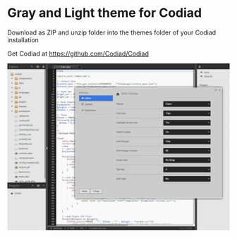# Gray and Light theme for Codiad

Download as ZIP and unzip folder into the themes folder of your Codiad installation

Get Codiad at https://github.com/Codiad/Codiad

![Preview](screen.png "preview")
